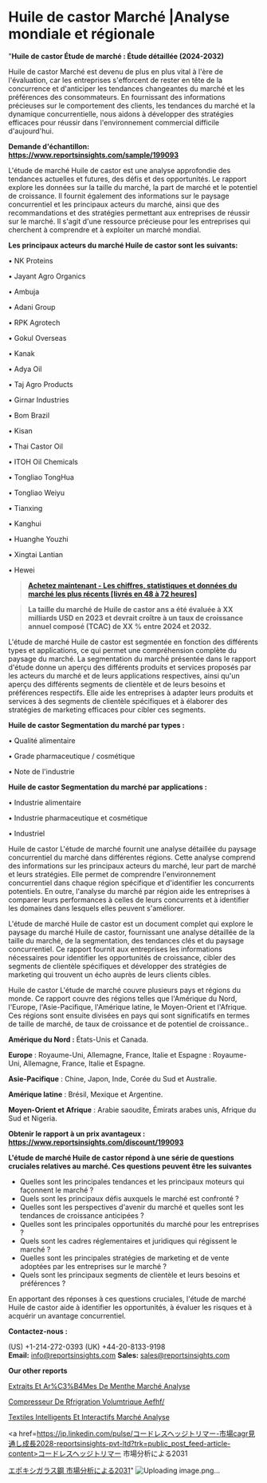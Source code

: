 # Huile de castor Marché |Analyse mondiale et régionale

"<strong>Huile de castor Étude de marché : Étude détaillée (2024-2032)</strong>

Huile de castor Marché est devenu de plus en plus vital à l'ère de l'évaluation, car les entreprises s'efforcent de rester en tête de la concurrence et d'anticiper les tendances changeantes du marché et les préférences des consommateurs. En fournissant des informations précieuses sur le comportement des clients, les tendances du marché et la dynamique concurrentielle, nous aidons à développer des stratégies efficaces pour réussir dans l'environnement commercial difficile d'aujourd'hui.

<strong>Demande d'échantillon: <a href=https://www.reportsinsights.com/sample/199093>https://www.reportsinsights.com/sample/199093</a></strong>

L'étude de marché Huile de castor est une analyse approfondie des tendances actuelles et futures, des défis et des opportunités. Le rapport explore les données sur la taille du marché, la part de marché et le potentiel de croissance. Il fournit également des informations sur le paysage concurrentiel et les principaux acteurs du marché, ainsi que des recommandations et des stratégies permettant aux entreprises de réussir sur le marché. Il s'agit d'une ressource précieuse pour les entreprises qui cherchent à comprendre et à exploiter un marché mondial.

<strong>Les principaux acteurs du marché Huile de castor sont les suivants:</strong>

• NK Proteins

• Jayant Agro Organics

• Ambuja

• Adani Group

• RPK Agrotech

• Gokul Overseas

• Kanak

• Adya Oil

• Taj Agro Products

• Girnar Industries

• Bom Brazil

• Kisan

• Thai Castor Oil

• ITOH Oil Chemicals

• Tongliao TongHua

• Tongliao Weiyu

• Tianxing

• Kanghui

• Huanghe Youzhi

• Xingtai Lantian

• Hewei
<blockquote><a href=https://www.reportsinsights.com/buynow/199093><span style=text-decoration: underline;><strong>Achetez maintenant - Les chiffres, statistiques et données du marché les plus récents [livrés en 48 à 72 heures]</strong></span></a></blockquote>
<blockquote><span style=text-decoration: underline;><strong>La taille du marché de Huile de castor ans a été évaluée à XX milliards USD en 2023 et devrait croître à un taux de croissance annuel composé (TCAC) de XX % entre 2024 et 2032.</strong></span></blockquote>
L'étude de marché Huile de castor est segmentée en fonction des différents types et applications, ce qui permet une compréhension complète du paysage du marché. La segmentation du marché présentée dans le rapport d'étude donne un aperçu des différents produits et services proposés par les acteurs du marché et de leurs applications respectives, ainsi qu'un aperçu des différents segments de clientèle et de leurs besoins et préférences respectifs. Elle aide les entreprises à adapter leurs produits et services à des segments de clientèle spécifiques et à élaborer des stratégies de marketing efficaces pour cibler ces segments.

<strong>Huile de castor Segmentation du marché par types :</strong>

• Qualité alimentaire

• Grade pharmaceutique / cosmétique

• Note de l'industrie

<strong>Huile de castor Segmentation du marché par applications :</strong>

• Industrie alimentaire

• Industrie pharmaceutique et cosmétique

• Industriel

Huile de castor L'étude de marché fournit une analyse détaillée du paysage concurrentiel du marché dans différentes régions. Cette analyse comprend des informations sur les principaux acteurs du marché, leur part de marché et leurs stratégies. Elle permet de comprendre l'environnement concurrentiel dans chaque région spécifique et d'identifier les concurrents potentiels. En outre, l'analyse du marché par région aide les entreprises à comparer leurs performances à celles de leurs concurrents et à identifier les domaines dans lesquels elles peuvent s'améliorer.

L'étude de marché Huile de castor est un document complet qui explore le paysage du marché Huile de castor, fournissant une analyse détaillée de la taille du marché, de la segmentation, des tendances clés et du paysage concurrentiel. Ce rapport fournit aux entreprises les informations nécessaires pour identifier les opportunités de croissance, cibler des segments de clientèle spécifiques et développer des stratégies de marketing qui trouvent un écho auprès de leurs clients cibles.

Huile de castor L'étude de marché couvre plusieurs pays et régions du monde. Ce rapport couvre des régions telles que l'Amérique du Nord, l'Europe, l'Asie-Pacifique, l'Amérique latine, le Moyen-Orient et l'Afrique. Ces régions sont ensuite divisées en pays qui sont significatifs en termes de taille de marché, de taux de croissance et de potentiel de croissance..

<strong>Amérique du Nord :</strong> États-Unis et Canada.

<strong>Europe</strong> : Royaume-Uni, Allemagne, France, Italie et Espagne : Royaume-Uni, Allemagne, France, Italie et Espagne.

<strong>Asie-Pacifique</strong> : Chine, Japon, Inde, Corée du Sud et Australie.

<strong>Amérique latine</strong> : Brésil, Mexique et Argentine.

<strong>Moyen-Orient et Afrique</strong> : Arabie saoudite, Émirats arabes unis, Afrique du Sud et Nigeria.

<strong>Obtenir le rapport à un prix avantageux : <a href=https://www.reportsinsights.com/discount/199093>https://www.reportsinsights.com/discount/199093</a></strong>

<strong>L'étude de marché Huile de castor répond à une série de questions cruciales relatives au marché. Ces questions peuvent être les suivantes</strong>
<ul>
  <li>Quelles sont les principales tendances et les principaux moteurs qui façonnent le marché ?</li>
  <li>Quels sont les principaux défis auxquels le marché est confronté ?</li>
  <li>Quelles sont les perspectives d'avenir du marché et quelles sont les tendances de croissance anticipées ?</li>
  <li>Quelles sont les principales opportunités du marché pour les entreprises ?</li>
  <li>Quels sont les cadres réglementaires et juridiques qui régissent le marché ?</li>
  <li>Quelles sont les principales stratégies de marketing et de vente adoptées par les entreprises sur le marché ?</li>
  <li>Quels sont les principaux segments de clientèle et leurs besoins et préférences ?</li>
</ul>
En apportant des réponses à ces questions cruciales, l'étude de marché Huile de castor aide à identifier les opportunités, à évaluer les risques et à acquérir un avantage concurrentiel.

<strong>Contactez-nous :</strong>

(US) +1-214-272-0393
(UK) +44-20-8133-9198
<strong>Email:</strong> <a>info@reportsinsights.com</a>
<strong>Sales:</strong> <a>sales@reportsinsights.com</a>

<strong>Our other reports</strong>

<a href=https://www.linkedin.com/pulse/extraits-et-ar%C3%B4mes-de-menthe-march%C3%A9informations-epn4c/>Extraits Et Ar%C3%B4Mes De Menthe Marché Analyse</a>

<a href=https://www.linkedin.com/pulse/compresseur-de-r%C3%A9frig%C3%A9ration-volum%C3%A9trique-aefhf/>Compresseur De Rfrigration Volumtrique Aefhf/</a>

<a href=https://www.linkedin.com/pulse/textiles-intelligents-et-interactifs-march%C3%A9--qhlff/>Textiles Intelligents Et Interactifs Marché Analyse</a>

<a href=https://jp.linkedin.com/pulse/コードレスヘッジトリマー-市場cagr見通し成長2028-reportsinsights-pvt-ltd?trk=public_post_feed-article-content>コードレスヘッジトリマー 市場分析による2031</a>

<a href=https://www.linkedin.com/pulse/エポキシガラス鋼-市場2023topベンダーによる新しい調査-reports-insights-expert/>エポキシガラス鋼 市場分析による2031</a>"
![Uploading image.png…]()
